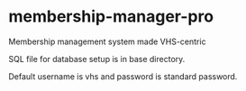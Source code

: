 membership-manager-pro
======================

Membership management system made VHS-centric



SQL file for database setup is in base directory.

Default username is vhs and password is standard password.
